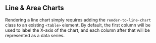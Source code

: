Line & Area Charts
------------------

Rendering a line chart simply requires adding the `render-to-line-chart` class to an existing `<table>` element. By default, the first column will be used to label the X-axis of the chart, and each column after that will be represented as a data series.
